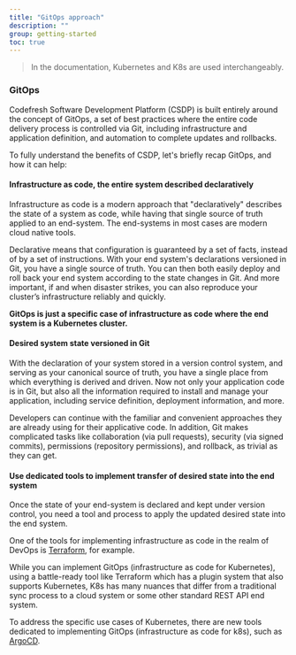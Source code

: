 ```yaml
---
title: "GitOps approach"
description: ""
group: getting-started
toc: true
---
```


> In the documentation, Kubernetes and K8s are used interchangeably.

### GitOps

Codefresh Software Development Platform (CSDP) is built entirely around the concept of GitOps, a set of best practices where the entire code delivery process is controlled via Git, including infrastructure and application definition, and automation to complete updates and rollbacks.  

To fully understand the benefits of CSDP, let's briefly recap GitOps, and how it can help:

#### Infrastructure as code, the entire system described declaratively 
  Infrastructure as code is a modern approach that "declaratively" describes the state of a system as code, while having that single source of truth applied to an end-system. The end-systems in most cases are modern cloud native tools.  

  Declarative means that configuration is guaranteed by a set of facts, instead of by a set of instructions. With your end system's declarations versioned in Git, you have a single source of truth. You can then both easily deploy and roll back your end system according to the state changes in Git. And more important, if and when disaster strikes, you can also reproduce your cluster’s infrastructure reliably and quickly.  

  <b>GitOps is just a specific case of infrastructure as code where the end system is a Kubernetes cluster.</b>

#### Desired system state versioned in Git
  With the declaration of your system stored in a version control system, and serving as your canonical source of truth, you have a single place from which everything is derived and driven. Now not only your application code is in Git, but also all the information required to install and manage your application, including service definition, deployment information, and more.  

  Developers can continue with the familiar and convenient approaches they are already using for their applicative code. In addition, Git makes complicated tasks like collaboration (via pull requests), security (via signed commits), permissions (repository permissions), and rollback, as trivial as they can get.


#### Use dedicated tools to implement transfer of desired state into the end system
  Once the state of your end-system is declared and kept under version control, you need a tool and process to apply the updated desired state into the end system.  

  One of the tools for implementing infrastructure as code in the realm of DevOps is [Terraform](https://www.terraform.io/), for example.  

  While you can implement GitOps (infrastructure as code for Kubernetes), using a battle-ready tool like Terraform which has a plugin system that also supports Kubernetes, K8s has many nuances that differ from a traditional sync process to a cloud system or some other standard REST API end system.   

  To address the specific use cases of Kubernetes, there are new tools dedicated to implementing GitOps (infrastructure as code for k8s), such as [ArgoCD](https://github.com/argoproj/argo-cd).

  
